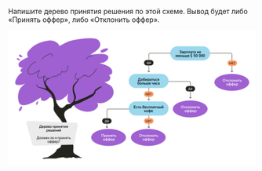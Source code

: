 Напишите дерево принятия решения по этой схеме. Вывод будет либо «Принять оффер», либо «Отклонить оффер».

![дерево](./step_1_2.png)